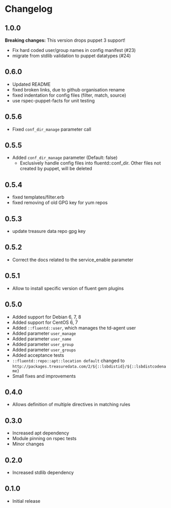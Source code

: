 # Changelog

## 1.0.0

**Breaking changes:** This version drops puppet 3 support!

* Fix hard coded user/group names in config manifest (#23)
* migrate from stdlib validation to puppet datatypes (#24)

## 0.6.0
* Updated README
* fixed broken links, due to github organisation rename
* fixed indentation for config files (filter, match, source)
* use rspec-puppet-facts for unit testing

## 0.5.6
* Fixed `conf_dir_manage` parameter call

## 0.5.5
* Added `conf_dir_manage` parameter (Default: false)
  * Exclusively handle config files into fluentd::conf_dir. Other files not created by puppet, will be deleted

## 0.5.4
* fixed templates/filter.erb
* fixed removing of old GPG key for yum repos

## 0.5.3
* update treasure data repo gpg key

## 0.5.2
* Correct the docs related to the service_enable parameter

## 0.5.1
* Allow to install specific version of fluent gem plugins

## 0.5.0
* Added support for Debian 6, 7, 8
* Added support for CentOS 6, 7
* Added `::fluentd::user`, which manages the td-agent user
* Added parameter `user_manage`
* Added parameter `user_name`
* Added parameter `user_group`
* Added parameter `user_groups`
* Added acceptance tests
* `::fluentd::repo::apt::location default` changed to
  `http://packages.treasuredata.com/2/${::lsbdistid}/${::lsbdistcodename}`
* Small fixes and improvements

## 0.4.0
* Allows definition of multiple directives in matching rules

## 0.3.0
* Increased apt dependency
* Module pinning on rspec tests
* Minor changes

## 0.2.0
* Increased stdlib dependency

## 0.1.0
* Initial release
